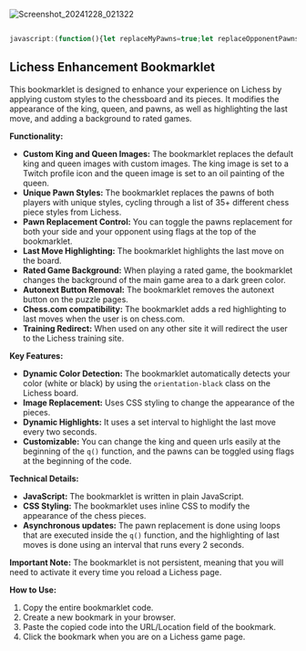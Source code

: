 
![Screenshot_20241228_021322](https://github.com/user-attachments/assets/57659015-1f0d-470d-adad-cc08b83678ce)


```js

javascript:(function(){let replaceMyPawns=true;let replaceOpponentPawns=true;if(window.location.href.includes('chess.com')){const s=document.createElement('style');s.innerHTML='.highlight{background-color:red!important;opacity:1!important}';document.head.appendChild(s)}else{if(document.querySelector('cg-board')){function r(e,s,c){if(!e||e.length===0)return;e.forEach((el,i)=>{if(el&&el.classList.contains(c)){el.classList.remove('black','white',c);el.style.background=Array.isArray(s)?`url(https://lichess1.org/assets/_KA7qyN/piece/${s[i%s.length]}/${c[0]}P.svg)`:s;el.style.backgroundSize='cover'}})}function q(){let f=document.querySelector('.puzzle__feedback.play'),m,ki='url(https://static-cdn.jtvnw.net/jtv_user_pictures/67dcc3a8-669c-4670-96d1-0ad3728c3adb-profile_image-70x70.png)',qu='url(https://i.imgur.com/FhwFGbb.jpg)';if(f){let i=f.querySelector('.instruction em');if(i){if(i.textContent.includes('black'))m='black';else if(i.textContent.includes('white'))m='white'}let k=document.querySelector(`.${m}.king`);if(k)r([k],ki,m);let qn=document.querySelector(`.${m}.queen`);if(qn)r([qn],qu,m)}if(!m){let b=document.querySelector('.cg-wrap');if(b){m=b.classList.contains('orientation-black')?'black':'white';console.log("Current player color:", m);let k=document.querySelector(`.${m}.king`);if(k)r([k],ki,m);let qn=document.querySelector(`.${m}.queen`);if(qn)r([qn],qu,m)}}let pa=document.querySelectorAll(`.${m}.pawn`),sty=["cburnett","merida","alpha","pirouetti","chessnut","chess7","reillycraig","companion","riohacha","kosal","le%20Zigzag","fantasy","spatial","celtic","california","caliente","pixel","maestro","fresca","cardinal","gioco","tatiana","staunty","cooke","monarchy","governor","dubrovny","icpieces","mpchess","kiwen-suwi","horsey","anarcandy","shapes","letter","disguised"]; if(replaceMyPawns)Array.from(pa).forEach((el,i)=>{ if(el)r([el],[sty[i%sty.length]],m)}); if(replaceOpponentPawns){let om=m=='black'?'white':'black';let opa=document.querySelectorAll(`.${om}.pawn`); Array.from(opa).forEach((el,i)=>{if(el)r([el],[sty[(i+pa.length)%sty.length]],om)});}}function b(){const p=document.querySelector('.puzzle__side__user__rating'),g=document.querySelector('.game__meta__infos');if((p&&p.querySelector('strong'))||(g&&g.querySelector('.setup')&&g.querySelector('.setup').textContent.includes('Rated'))){if(p&&p.querySelector('strong'))document.querySelector('.puzzle__side__user').style.backgroundColor='#0B3B0B';else document.querySelector('main.round').style.backgroundColor='#0B3B0B'}}q();b();let c=0;function a(e){e.forEach(el=>{if(el)el.style.cssText+='box-shadow:0 0 15px rgba(0,0,0,0.7);outline:5px solid black;background-image:linear-gradient(to bottom,rgba(255,255,0,0.5),rgba(255,255,0,0.2))'})}const l=document.querySelectorAll('.last-move');const t=setInterval(function(){const l=document.querySelectorAll('.last-move');if(l.length>0){l.forEach(s=>{if(!s.style.cssText.includes('box-shadow'))a([s])});}q();b();},2000);const an=document.querySelectorAll('#puzzle-toggle-autonext,label[for="puzzle-toggle-autonext"]');an.forEach(el=>el.remove())}else window.location.href='https://lichess.org/training'}})()

```


## Lichess Enhancement Bookmarklet

This bookmarklet is designed to enhance your experience on Lichess by applying custom styles to the chessboard and its pieces. It modifies the appearance of the king, queen, and pawns, as well as highlighting the last move, and adding a background to rated games.

**Functionality:**

*   **Custom King and Queen Images:** The bookmarklet replaces the default king and queen images with custom images. The king image is set to a Twitch profile icon and the queen image is set to an oil painting of the queen.
*   **Unique Pawn Styles:**  The bookmarklet replaces the pawns of both players with unique styles, cycling through a list of 35+ different chess piece styles from Lichess.
*  **Pawn Replacement Control:** You can toggle the pawns replacement for both your side and your opponent using flags at the top of the bookmarklet.
*   **Last Move Highlighting:** The bookmarklet highlights the last move on the board.
*   **Rated Game Background:** When playing a rated game, the bookmarklet changes the background of the main game area to a dark green color.
*   **Autonext Button Removal:** The bookmarklet removes the autonext button on the puzzle pages.
*  **Chess.com compatibility:** The bookmarklet adds a red highlighting to last moves when the user is on chess.com.
* **Training Redirect:** When used on any other site it will redirect the user to the Lichess training site.

**Key Features:**

*   **Dynamic Color Detection:** The bookmarklet automatically detects your color (white or black) by using the `orientation-black` class on the Lichess board.
*   **Image Replacement:** Uses CSS styling to change the appearance of the pieces.
*   **Dynamic Highlights:** It uses a set interval to highlight the last move every two seconds.
*  **Customizable:** You can change the king and queen urls easily at the beginning of the `q()` function, and the pawns can be toggled using flags at the beginning of the code.

**Technical Details:**

*   **JavaScript:** The bookmarklet is written in plain JavaScript.
*   **CSS Styling:** The bookmarklet uses inline CSS to modify the appearance of the chess pieces.
*   **Asynchronous updates:** The pawn replacement is done using loops that are executed inside the `q()` function, and the highlighting of last moves is done using an interval that runs every 2 seconds.

**Important Note:**
The bookmarklet is not persistent, meaning that you will need to activate it every time you reload a Lichess page.

**How to Use:**

1.  Copy the entire bookmarklet code.
2.  Create a new bookmark in your browser.
3.  Paste the copied code into the URL/Location field of the bookmark.
4.  Click the bookmark when you are on a Lichess game page.

